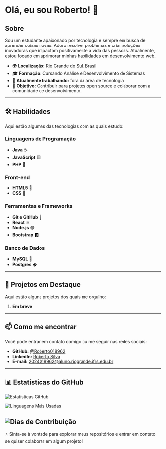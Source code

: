 # Olá, eu sou Roberto! 👋

## Sobre
Sou um estudante apaixonado por tecnologia e sempre em busca de aprender coisas novas. Adoro resolver problemas e criar soluções inovadoras que impactam positivamente a vida das pessoas. Atualmente, estou focado em aprimorar minhas habilidades em desenvolvimento web.

- 🌍 **Localização:** Rio Grande do Sul, Brasil
- 🎓 **Formação:** Cursando Análise e Desenvolvimento de Sistemas
- 💼 **Atualmente trabalhando:** fora da área de tecnologia
- 🚀 **Objetivo:** Contribuir para projetos open source e colaborar com a comunidade de desenvolvimento.

---

## 🛠️ Habilidades

Aqui estão algumas das tecnologias com as quais estudo:

### Linguagens de Programação
- **Java** ☕
- **JavaScript** 🟨
- **PHP** 🐘

### Front-end
- **HTML5** 📄
- **CSS** 🎨

### Ferramentas e Frameworks
- **Git e GitHub** 🐙
- **React** ⚛️
- **Node.js** 🟢
- **Bootstrap** 🅱️

### Banco de Dados
- **MySQL** 🐬
- **Postgres** �

---

## 🚀 Projetos em Destaque

Aqui estão alguns projetos dos quais me orgulho:

1. **Em breve**
   

---

## 📫 Como me encontrar

Você pode entrar em contato comigo ou me seguir nas redes sociais:

- **GitHub:** [@Roberto018962](https://github.com/Roberto018962)
- **LinkedIn:** [Roberto Silva](https://www.linkedin.com/in/roberto-silva-8b50394b/)
- **E-mail:** 2024018962@aluno.riogrande.ifrs.edu.br

---

## 📊 Estatísticas do GitHub

![Estatísticas GitHub](https://github-readme-stats.vercel.app/api?username=Roberto018962&show_icons=true&theme=radical)

![Linguagens Mais Usadas](https://github-readme-stats.vercel.app/api/top-langs/?username=Roberto018962&layout=compact&theme=radical)

![Dias de Contribuição](https://streak-stats.demolab.com/?user=Roberto018962&theme=radical)
---

⭐ Sinta-se à vontade para explorar meus repositórios e entrar em contato se quiser colaborar em algum projeto!
